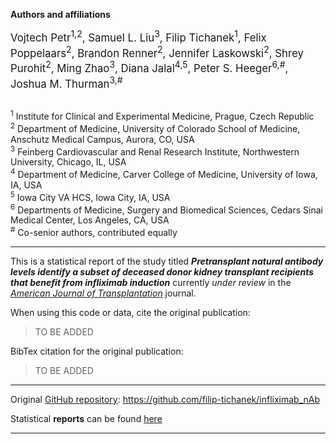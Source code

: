 **Authors and affiliations**

<div style="font-size: larger;">
Vojtech Petr<sup>1,2</sup>, Samuel L. Liu<sup>3</sup>, Filip Tichanek<sup>1</sup>, Felix Poppelaars<sup>2</sup>, Brandon Renner<sup>2</sup>, Jennifer Laskowski<sup>2</sup>, Shrey Purohit<sup>2</sup>, Ming Zhao<sup>3</sup>, Diana Jalal<sup>4,5</sup>, Peter S. Heeger<sup>6,#</sup>, Joshua M. Thurman<sup>3,#</sup>
</div>

<br>

<sup>1</sup> Institute for Clinical and Experimental Medicine, Prague, Czech Republic     
<sup>2</sup> Department of Medicine, University of Colorado School of Medicine, Anschutz Medical Campus, Aurora, CO, USA     
<sup>3</sup> Feinberg Cardiovascular and Renal Research Institute, Northwestern University, Chicago, IL, USA      
<sup>4</sup> Department of Medicine, Carver College of Medicine, University of Iowa, IA, USA     
<sup>5</sup> Iowa City VA HCS, Iowa City, IA, USA      
<sup>6</sup> Departments of Medicine, Surgery and Biomedical Sciences, Cedars Sinai Medical Center, Los Angeles, CA, USA      
<sup>#</sup> Co-senior authors, contributed equally

---------------------------------------------------------------------------------------------------

This is a statistical report of the study titled ***Pretransplant natural antibody levels identify a subset of deceased donor kidney transplant recipients that benefit from infliximab induction*** currently *under review* in the [*American Journal of Transplantation*](https://www.amjtransplant.org/) journal.

When using this code or data, cite the original publication:

> TO BE ADDED

BibTex citation for the original publication:

> TO BE ADDED

---------------------------------------------------------------------------------------------------

Original [GitHub repository](https://github.com/filip-tichanek/infliximab_nAb): https://github.com/filip-tichanek/infliximab_nAb

Statistical **reports** can be found [here](https://filip-tichanek.github.io/infliximab_nAb/)

----------------------------------------------------------------------------------------------------


